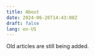 ```yaml
---
title: About
date: 2024-06-26T14:43:08Z
draft: false
lang: en-US
---
```


Old articles are still being added.
